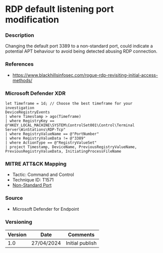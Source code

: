 # RDP default listening port modification

### Description

Changing the default port 3389 to a non-standard port, could indicate a potential APT behaviour to avoid being detected abusing RDP connection.

### References
- https://www.blackhillsinfosec.com/rogue-rdp-revisiting-initial-access-methods/

### Microsoft Defender XDR
```
let Timeframe = 1d; // Choose the best timeframe for your investigation
DeviceRegistryEvents
| where Timestamp > ago(Timeframe)
| where RegistryKey == @"HKEY_LOCAL_MACHINE\SYSTEM\ControlSet001\Control\Terminal Server\WinStations\RDP-Tcp"
| where RegistryValueName == @"PortNumber"
| where RegistryValueData != @"3389"
| where ActionType == @"RegistryValueSet"
| project Timestamp, DeviceName, PreviousRegistryValueName, PreviousRegistryValueData, InitiatingProcessFileName
```

### MITRE ATT&CK Mapping
- Tactic: Command and Control
- Technique ID: T1571
- [Non-Standard Port](https://attack.mitre.org/techniques/T1571/)

### Source
- Microsoft Defender for Endpoint

### Versioning
| Version       | Date          | Comments                          |
| ------------- |---------------| ----------------------------------|
| 1.0           | 27/04/2024    | Initial publish                   |
